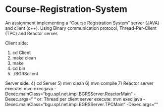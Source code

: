 # Course-Registration-System
An assignment implementing a “Course Registration System” server (JAVA) and client (c++). Using Binary communication protocol, Thread-Per-Client (TPC) and  Reactor server.


Client side:
  1) cd Client
  2) make clean
  3) make
  8) cd bin
  9) ./BGRSclient <host> <port>

  
Server side:
  4) cd Server
  5) mvn clean
  6) mvn compile
  7) Reactor server execute:
         mvn exec:java -Dexec.mainClass=“bgu.spl.net.impl.BGRSServer.ReactorMain“ -Dexec.args=“<port> <number of thread>“
     or:
     Thread per client server execute:
          mvn exec:java -Dexec.mainClass=“bgu.spl.net.impl.BGRSServer.TPCMain“ -Dexec.args=“<port>“
  
  
